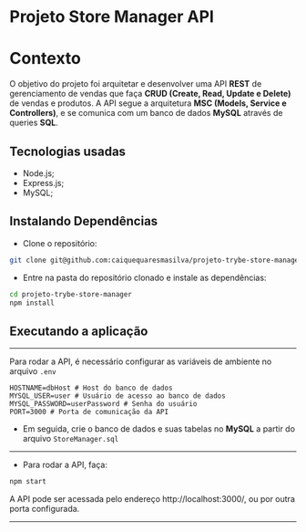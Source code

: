 # Projeto Store Manager API

# Contexto

O objetivo do projeto foi arquitetar e desenvolver uma API **REST** de gerenciamento de vendas que faça **CRUD (Create, Read, Update e Delete)** de vendas e produtos. A API segue a arquitetura **MSC (Models, Service e Controllers)**, e se comunica com um banco de dados  **MySQL** através de queries **SQL**.

## Tecnologias usadas
* Node.js;
* Express.js;
* MySQL;

## Instalando Dependências

* Clone o repositório:
```bash
git clone git@github.com:caiquequaresmasilva/projeto-trybe-store-manager.git
``` 

* Entre na pasta do repositório clonado e instale as dependências:

```bash
cd projeto-trybe-store-manager
npm install
``` 


## Executando a aplicação
---

Para rodar a API, é necessário configurar as variáveis de ambiente no arquivo `.env`

```
HOSTNAME=dbHost # Host do banco de dados
MYSQL_USER=user # Usuário de acesso ao banco de dados
MYSQL_PASSWORD=userPassword # Senha do usuário
PORT=3000 # Porta de comunicação da API
``` 

* Em seguida, crie o banco de dados e suas tabelas no **MySQL** a partir do arquivo `StoreManager.sql`
---

* Para rodar a API, faça:

```bash
npm start
``` 

A API pode ser acessada pelo endereço http://localhost:3000/, ou por outra porta configurada.

---